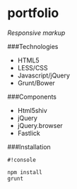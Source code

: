 # portfolio
*Responsive markup*

###Technologies

* HTML5
* LESS/CSS
* Javascript/jQuery
* Grunt/Bower


###Components

* Html5shiv
* jQuery
* jQuery.browser
* Fastlick


###Installation


```
#!console

npm install
grunt